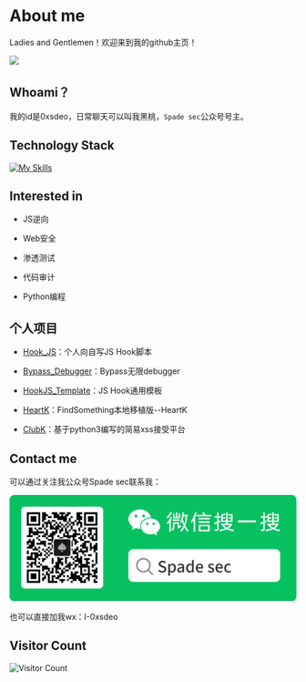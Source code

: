 # About me

Ladies and Gentlemen！欢迎来到我的github主页！

![](https://github-readme-stats.vercel.app/api?username=0xsdeo&show_icons=true&theme=radical#gh-dark-mode-only)

<h2>Whoami？</h2>

我的id是0xsdeo，日常聊天可以叫我黑桃，`Spade sec`公众号号主。

<h2>Technology Stack</h2>

[![My Skills](https://skillicons.dev/icons?i=html,css,js,py,php)](https://skillicons.dev)

<h2>Interested in</h2>

- JS逆向

- Web安全

- 渗透测试

- 代码审计

- Python编程

<h2>个人项目</h2>

- <a href="https://github.com/0xsdeo/Hook_JS">Hook_JS</a>：个人向自写JS Hook脚本

- <a href="https://github.com/0xsdeo/Bypass_Debugger">Bypass_Debugger</a>：Bypass无限debugger

- <a href="https://github.com/0xsdeo/HookJS_Template">HookJS_Template</a>：JS Hook通用模板

- <a href="https://github.com/0xsdeo/HeartK">HeartK</a>：FindSomething本地移植版--HeartK

- <a href="https://github.com/0xsdeo/ClubK">ClubK</a>：基于python3编写的简易xss接受平台

<h2>Contact me</h2>

可以通过关注我公众号Spade sec联系我：

![1739898027459](image/README/1739898027459.png)

也可以直接加我wx：I-0xsdeo

<h2>Visitor Count</h2>

![Visitor Count](https://profile-counter.glitch.me/0xsdeo/count.svg)